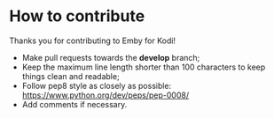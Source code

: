 # How to contribute

Thanks you for contributing to Emby for Kodi!

* Make pull requests towards the **develop** branch;
* Keep the maximum line length shorter than 100 characters to keep things clean and readable;
* Follow pep8 style as closely as possible: https://www.python.org/dev/peps/pep-0008/
* Add comments if necessary.
